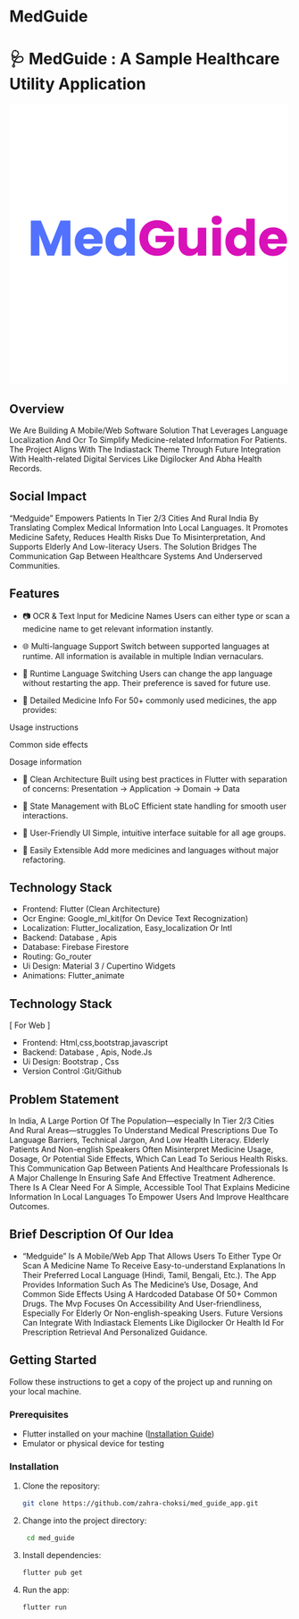 # MedGuide
# 🩺 MedGuide : A Sample Healthcare Utility Application
![MedGuide Banner](Med.png)

## Overview
We Are Building A Mobile/Web Software Solution That Leverages Language Localization And Ocr To Simplify Medicine-related Information For Patients. The Project Aligns With The Indiastack Theme Through Future Integration With Health-related Digital Services Like Digilocker And Abha Health Records.

## Social Impact
“Medguide” Empowers Patients In Tier 2/3 Cities And Rural India By Translating Complex Medical Information Into Local Languages. It Promotes Medicine Safety, Reduces Health Risks Due To Misinterpretation, And Supports Elderly And Low-literacy Users. The Solution Bridges The Communication Gap Between Healthcare Systems And Underserved Communities.

## Features

- 📷 OCR & Text Input for Medicine Names
Users can either type or scan a medicine name to get relevant information instantly.

- 🌐 Multi-language Support
Switch between supported languages at runtime. All information is available in multiple Indian vernaculars.

- 🔄 Runtime Language Switching
Users can change the app language without restarting the app. Their preference is saved for future use.

- 💊 Detailed Medicine Info
For 50+ commonly used medicines, the app provides:

Usage instructions

Common side effects

Dosage information

- 🧱 Clean Architecture
Built using best practices in Flutter with separation of concerns:
Presentation → Application → Domain → Data

- 🔁 State Management with BLoC
Efficient state handling for smooth user interactions.

- 📲 User-Friendly UI
Simple, intuitive interface suitable for all age groups.

- 🧪 Easily Extensible
Add more medicines and languages without major refactoring.

## Technology Stack

- Frontend: Flutter (Clean Architecture)
- Ocr Engine: Google_ml_kit(for On Device Text Recognization)
- Localization: Flutter_localization, Easy_localization Or Intl
- Backend: Database , Apis
- Database: Firebase Firestore
- Routing: Go_router
- Ui Design: Material 3 / Cupertino Widgets
- Animations: Flutter_animate

## Technology Stack

[ For Web ]
- Frontend: Html,css,bootstrap,javascript
- Backend: Database , Apis, Node.Js
- Ui Design: Bootstrap , Css
- Version Control :Git/Github


## Problem Statement

In India, A Large Portion Of The Population—especially In Tier 2/3 Cities And Rural Areas—struggles To Understand Medical Prescriptions Due To Language Barriers, Technical Jargon, And Low Health Literacy. Elderly Patients And Non-english Speakers Often Misinterpret Medicine Usage, Dosage, Or Potential Side Effects, Which Can Lead To Serious Health Risks. This Communication Gap Between Patients And Healthcare Professionals Is A Major Challenge In Ensuring Safe And Effective Treatment Adherence. There Is A Clear Need For A Simple, Accessible Tool That Explains Medicine Information In Local Languages To Empower Users And Improve Healthcare Outcomes.


## Brief Description Of Our Idea

- “Medguide” Is A Mobile/Web App That Allows Users To Either Type Or Scan A Medicine Name To Receive Easy-to-understand Explanations In Their Preferred Local Language (Hindi, Tamil, Bengali, Etc.). The App Provides Information Such As The Medicine’s Use, Dosage, And Common Side Effects Using A Hardcoded Database Of 50+ Common Drugs. The Mvp Focuses On Accessibility And User-friendliness, Especially For Elderly Or Non-english-speaking Users. Future Versions Can Integrate With Indiastack Elements Like Digilocker Or Health Id For Prescription Retrieval And Personalized Guidance.

## Getting Started

Follow these instructions to get a copy of the project up and running on your local machine.

### Prerequisites

- Flutter installed on your machine ([Installation Guide](https://flutter.dev/docs/get-started/install))
- Emulator or physical device for testing

### Installation

1. Clone the repository:

   ```bash
   git clone https://github.com/zahra-choksi/med_guide_app.git
2. Change into the project directory:

   ```bash
    cd med_guide
3. Install dependencies:

    ```bash
    flutter pub get
4. Run the app:

    ```bash
   flutter run



